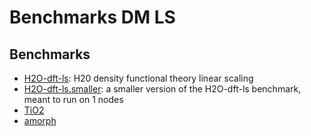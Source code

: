 
# Benchmarks DM LS

## Benchmarks

- [H2O-dft-ls](H2O-dft-ls.inp): H20 density functional theory linear scaling
- [H2O-dft-ls.smaller](H2O-dft-ls.smaller.inp): a smaller version of the H2O-dft-ls benchmark, meant to run on 1 nodes
- [TiO2](TiO2.inp)
- [amorph](amorph.inp)

